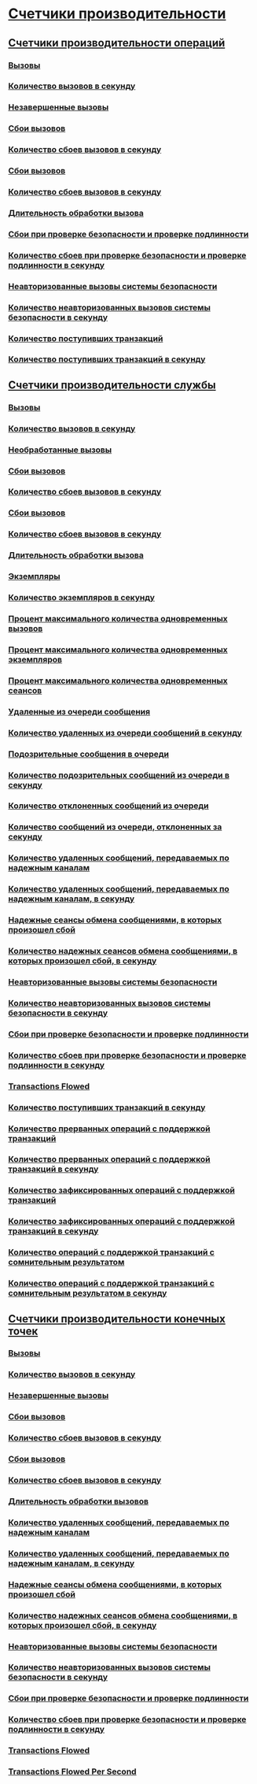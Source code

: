 # [Счетчики производительности](index.md)
## [Счетчики производительности операций](operation-performance-counters.md)
### [Вызовы](calls.md)
### [Количество вызовов в секунду](calls-per-second.md)
### [Незавершенные вызовы](calls-outstanding.md)
### [Сбои вызовов](calls-failed.md)
### [Количество сбоев вызовов в секунду](calls-failed-per-second.md)
### [Сбои вызовов](calls-faulted.md)
### [Количество сбоев вызовов в секунду](calls-faulted-per-second.md)
### [Длительность обработки вызова](call-duration.md)
### [Сбои при проверке безопасности и проверке подлинности](security-validation-and-authentication-failures.md)
### [Количество сбоев при проверке безопасности и проверке подлинности в секунду](security-validation-and-authentication-failures-per-second.md)
### [Неавторизованные вызовы системы безопасности](security-calls-not-authorized.md)
### [Количество неавторизованных вызовов системы безопасности в секунду](security-calls-not-authorized-per-second.md)
### [Количество поступивших транзакций](transactions-flowed.md)
### [Количество поступивших транзакций в секунду](transactions-flowed-per-second.md)
## [Счетчики производительности службы](service-performance-counters.md)
### [Вызовы](service-calls.md)
### [Количество вызовов в секунду](service-calls-per-second.md)
### [Необработанные вызовы](service-calls-outstanding.md)
### [Сбои вызовов](service-calls-failed.md)
### [Количество сбоев вызовов в секунду](service-calls-failed-per-second.md)
### [Сбои вызовов](service-calls-faulted.md)
### [Количество сбоев вызовов в секунду](service-calls-faulted-per-second.md)
### [Длительность обработки вызова](service-call-duration.md)
### [Экземпляры](instances.md)
### [Количество экземпляров в секунду](instances-per-second.md)
### [Процент максимального количества одновременных вызовов](percent-of-max-concurrent-calls.md)
### [Процент максимального количества одновременных экземпляров](percent-of-max-concurrent-instances.md)
### [Процент максимального количества одновременных сеансов](percent-of-max-concurrent-sessions.md)
### [Удаленные из очереди сообщения](queue-dropped-messages.md)
### [Количество удаленных из очереди сообщений в секунду](queue-dropped-messages-per-second.md)
### [Подозрительные сообщения в очереди](queued-poison-messages.md)
### [Количество подозрительных сообщений из очереди в секунду](queued-poison-messages-per-second.md)
### [Количество отклоненных сообщений из очереди](queued-rejected-messages.md)
### [Количество сообщений из очереди, отклоненных за секунду](queued-rejected-messages-per-second.md)
### [Количество удаленных сообщений, передаваемых по надежным каналам](reliable-messaging-messages-dropped.md)
### [Количество удаленных сообщений, передаваемых по надежным каналам, в секунду](reliable-messaging-messages-dropped-per-second.md)
### [Надежные сеансы обмена сообщениями, в которых произошел сбой](reliable-messaging-sessions-faulted.md)
### [Количество надежных сеансов обмена сообщениями, в которых произошел сбой, в секунду](reliable-messaging-sessions-faulted-per-second.md)
### [Неавторизованные вызовы системы безопасности](service-security-calls-not-authorized.md)
### [Количество неавторизованных вызовов системы безопасности в секунду](service-security-calls-not-authorized-per-second.md)
### [Сбои при проверке безопасности и проверке подлинности](service-security-validation-and-authentication-failures.md)
### [Количество сбоев при проверке безопасности и проверке подлинности в секунду](service-security-validation-and-authentication-failures-per-second.md)
### [Transactions Flowed](service-transactions-flowed.md)
### [Количество поступивших транзакций в секунду](service-transactions-flowed-per-second.md)
### [Количество прерванных операций с поддержкой транзакций](transacted-operations-aborted.md)
### [Количество прерванных операций с поддержкой транзакций в секунду](transacted-operations-aborted-per-second.md)
### [Количество зафиксированных операций с поддержкой транзакций](transacted-operations-committed.md)
### [Количество зафиксированных операций с поддержкой транзакций в секунду](transacted-operations-committed-per-second.md)
### [Количество операций с поддержкой транзакций с сомнительным результатом](transacted-operations-in-doubt.md)
### [Количество операций с поддержкой транзакций с сомнительным результатом в секунду](transacted-operations-in-doubt-per-second.md)
## [Счетчики производительности конечных точек](endpoint-performance-counters.md)
### [Вызовы](endpoint-calls.md)
### [Количество вызовов в секунду](endpoint-calls-per-second.md)
### [Незавершенные вызовы](endpoint-calls-outstanding.md)
### [Сбои вызовов](endpoint-calls-failed.md)
### [Количество сбоев вызовов в секунду](endpoint-calls-failed-per-second.md)
### [Сбои вызовов](endpoint-calls-faulted.md)
### [Количество сбоев вызовов в секунду](endpoint-calls-faulted-per-second.md)
### [Длительность обработки вызовов](endpoint-call-duration.md)
### [Количество удаленных сообщений, передаваемых по надежным каналам](endpoint-reliable-messaging-messages-dropped.md)
### [Количество удаленных сообщений, передаваемых по надежным каналам, в секунду](endpoint-reliable-messaging-messages-dropped-per-second.md)
### [Надежные сеансы обмена сообщениями, в которых произошел сбой](endpoint-reliable-messaging-sessions-faulted.md)
### [Количество надежных сеансов обмена сообщениями, в которых произошел сбой, в секунду](endpoint-reliable-messaging-sessions-faulted-per-second.md)
### [Неавторизованные вызовы системы безопасности](endpoint-security-calls-not-authorized.md)
### [Количество неавторизованных вызовов системы безопасности в секунду](endpoint-security-calls-not-authorized-per-second.md)
### [Сбои при проверке безопасности и проверке подлинности](endpoint-security-validation-and-authentication-failures.md)
### [Количество сбоев при проверке безопасности и проверке подлинности в секунду](endpoint-security-validation-and-authentication-failures-per-second.md)
### [Transactions Flowed](endpoint-transactions-flowed.md)
### [Transactions Flowed Per Second](endpoint-transactions-flowed-per-second.md)
